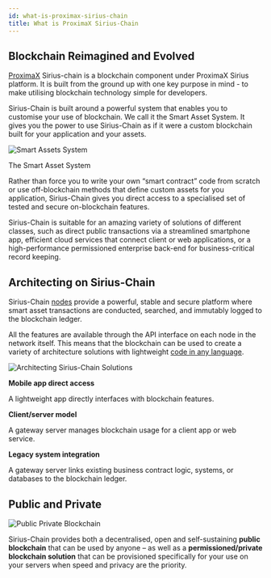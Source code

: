 ```yaml
---
id: what-is-proximax-sirius-chain
title: What is ProximaX Sirius-Chain
---
```

## Blockchain Reimagined and Evolved

[ProximaX](https://proximax.io/) Sirius-chain is a blockchain component under ProximaX Sirius platform. It is built from the ground up with one key purpose in mind - to make utilising blockchain technology simple for developers.

Sirius-Chain is built around a powerful system that enables you to customise your use of blockchain. We call it the Smart Asset System. It gives you the power to use Sirius-Chain as if it were a custom blockchain built for your application and your assets.

![Smart Assets System](/img/smart-assets-system.png "Smart Assets System")
<p class="caption">The Smart Asset System</p>

Rather than force you to write your own “smart contract” code from scratch or use off-blockchain methods that define custom assets for you application, Sirius-Chain gives you direct access to a specialised set of tested and secure on-blockchain features.

Sirius-Chain is suitable for an amazing variety of solutions of different classes, such as direct public transactions via a streamlined smartphone app, efficient cloud services that connect client or web applications, or a high-performance permissioned enterprise back-end for business-critical record keeping.

## Architecting on Sirius-Chain

Sirius-Chain [nodes](../protocol/node.md) provide a powerful, stable and secure platform where smart asset transactions are conducted, searched, and immutably logged to the blockchain ledger.

All the features are available through the API interface on each node in the network itself. This means that the blockchain can be used to create a variety of architecture solutions with lightweight [code in any language](../sdks/languages.md).

![Architecting Sirius-Chain Solutions](/img/architecting-sirius-chain-solutions.png "Architecting Sirius-Chain Solutions")

**Mobile app direct access** 

A lightweight app directly interfaces with blockchain features.

**Client/server model** 

A gateway server manages blockchain usage for a client app or web service.

**Legacy system integration**

A gateway server links existing business contract logic, systems, or databases to the blockchain ledger.

## Public and Private

![Public Private Blockchain](/img/public-private-blockchain.png "Public Private Blockchain")

Sirius-Chain provides both a decentralised, open and self-sustaining **public blockchain** that can be used by anyone – as well as a **permissioned/private blockchain solution** that can be provisioned specifically for your use on your servers when speed and privacy are the priority.